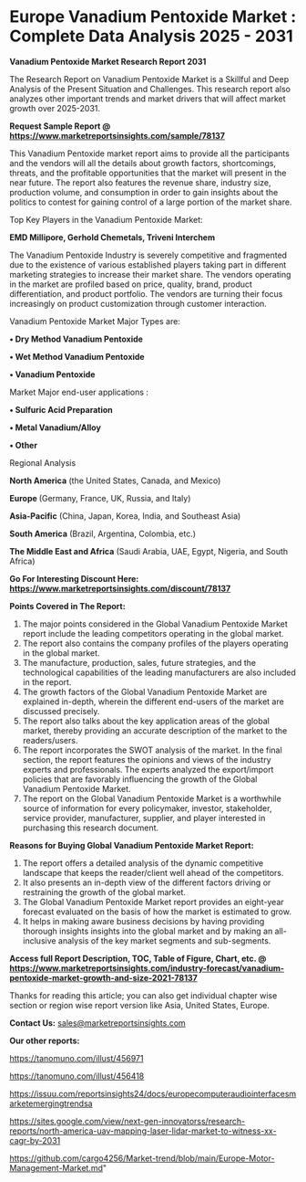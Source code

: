 # Europe Vanadium Pentoxide Market : Complete Data Analysis 2025 - 2031

<strong>Vanadium Pentoxide Market Research Report 2031</strong>

The Research Report on Vanadium Pentoxide Market is a Skillful and Deep Analysis of the Present Situation and Challenges. This research report also analyzes other important trends and market drivers that will affect market growth over 2025-2031.

<strong>Request Sample Report @ <a href=https://www.marketreportsinsights.com/sample/78137>https://www.marketreportsinsights.com/sample/78137</a></strong>

This Vanadium Pentoxide market report aims to provide all the participants and the vendors will all the details about growth factors, shortcomings, threats, and the profitable opportunities that the market will present in the near future. The report also features the revenue share, industry size, production volume, and consumption in order to gain insights about the politics to contest for gaining control of a large portion of the market share.

Top Key Players in the Vanadium Pentoxide Market:

<strong>EMD Millipore, Gerhold Chemetals, Triveni Interchem</strong>

The Vanadium Pentoxide Industry is severely competitive and fragmented due to the existence of various established players taking part in different marketing strategies to increase their market share. The vendors operating in the market are profiled based on price, quality, brand, product differentiation, and product portfolio. The vendors are turning their focus increasingly on product customization through customer interaction.

Vanadium Pentoxide Market Major Types are:

<strong>• Dry Method Vanadium Pentoxide

• Wet Method Vanadium Pentoxide

• Vanadium Pentoxide</strong>

Market Major end-user applications :

<strong>• Sulfuric Acid Preparation

• Metal Vanadium/Alloy

• Other</strong>

Regional Analysis

</u><strong><b>North America</b></strong> (the United States, Canada, and Mexico)

<strong><b>Europe </b></strong>(Germany, France, UK, Russia, and Italy)

<strong><b>Asia-Pacific</b></strong> (China, Japan, Korea, India, and Southeast Asia)

<strong><b>South America</b></strong> (Brazil, Argentina, Colombia, etc.)

<strong><b>The Middle East and Africa</b></strong> (Saudi Arabia, UAE, Egypt, Nigeria, and South Africa)

<strong>Go For Interesting Discount Here: <a href=https://www.marketreportsinsights.com/discount/78137>https://www.marketreportsinsights.com/discount/78137</a></strong>

<strong>Points Covered in The Report:</strong>
<ol>
  <li>The major points considered in the Global Vanadium Pentoxide Market report include the leading competitors operating in the global market.</li>
  <li>The report also contains the company profiles of the players operating in the global market.</li>
  <li>The manufacture, production, sales, future strategies, and the technological capabilities of the leading manufacturers are also included in the report.</li>
  <li>The growth factors of the Global Vanadium Pentoxide Market are explained in-depth, wherein the different end-users of the market are discussed precisely.</li>
  <li>The report also talks about the key application areas of the global market, thereby providing an accurate description of the market to the readers/users.</li>
  <li>The report incorporates the SWOT analysis of the market. In the final section, the report features the opinions and views of the industry experts and professionals. The experts analyzed the export/import policies that are favorably influencing the growth of the Global Vanadium Pentoxide Market.</li>
  <li>The report on the Global Vanadium Pentoxide Market is a worthwhile source of information for every policymaker, investor, stakeholder, service provider, manufacturer, supplier, and player interested in purchasing this research document.</li>
</ol>
<strong>Reasons for Buying Global Vanadium Pentoxide Market Report:</strong>

<ol>
  <li>The report offers a detailed analysis of the dynamic competitive landscape that keeps the reader/client well ahead of the competitors.</li>
  <li>It also presents an in-depth view of the different factors driving or restraining the growth of the global market.</li>
  <li>The Global Vanadium Pentoxide Market report provides an eight-year forecast evaluated on the basis of how the market is estimated to grow.</li>
  <li>It helps in making aware business decisions by having providing thorough insights insights into the global market and by making an all-inclusive analysis of the key market segments and sub-segments.</li>
</ol>
<strong>Access full Report Description, TOC, Table of Figure, Chart, etc. @ <a href=https://www.marketreportsinsights.com/industry-forecast/vanadium-pentoxide-market-growth-and-size-2021-78137>https://www.marketreportsinsights.com/industry-forecast/vanadium-pentoxide-market-growth-and-size-2021-78137</a></strong>


Thanks for reading this article; you can also get individual chapter wise section or region wise report version like Asia, United States, Europe.

<strong>Contact Us:</strong>
sales@marketreportsinsights.com

<strong>Our other reports:</strong>

<a href=https://tanomuno.com/illust/456971>https://tanomuno.com/illust/456971</a>

<a href=https://tanomuno.com/illust/456418>https://tanomuno.com/illust/456418</a>

<a href=https://issuu.com/reportsinsights24/docs/europecomputeraudiointerfacesmarketemergingtrendsa>https://issuu.com/reportsinsights24/docs/europecomputeraudiointerfacesmarketemergingtrendsa</a>

<a href=https://sites.google.com/view/next-gen-innovatorss/research-reports/north-america-uav-mapping-laser-lidar-market-to-witness-xx-cagr-by-2031>https://sites.google.com/view/next-gen-innovatorss/research-reports/north-america-uav-mapping-laser-lidar-market-to-witness-xx-cagr-by-2031</a>

<a href=https://github.com/cargo4256/Market-trend/blob/main/Europe-Motor-Management-Market.md>https://github.com/cargo4256/Market-trend/blob/main/Europe-Motor-Management-Market.md</a>"
